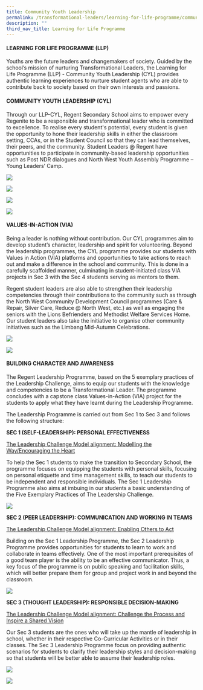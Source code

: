 ```yaml
---
title: Community Youth Leadership
permalink: /transformational-leaders/learning-for-life-programme/community-youth-leadership/
description: ""
third_nav_title: Learning for Life Programme
---
```

#### **LEARNING FOR LIFE PROGRAMME (LLP)**

Youths are the future leaders and changemakers of society. Guided by the school’s mission of nurturing Transformational Leaders, the Learning for Life Programme (LLP) - Community Youth Leadership (CYL) provides authentic learning experiences to nurture student agents who are able to contribute back to society based on their own interests and passions.   

#### **COMMUNITY YOUTH LEADERSHIP (CYL)**

Through our LLP-CYL, Regent Secondary School aims to empower every Regenite to be a responsible and transformational leader who is committed to excellence. To realise every student's potential, every student is given the opportunity to hone their leadership skills in either the classroom setting, CCAs, or in the Student Council so that they can lead themselves, their peers, and the community. Student Leaders @ Regent have opportunities to participate in community-based leadership opportunities such as Post NDR dialogues and North West Youth Assembly Programme – Young Leaders’ Camp.

![](/images/Community%20Youth%20Leadership/CYL2023-1.jpg)

![](/images/Community%20Youth%20Leadership/CYL2023-2.jpg)

![](/images/Community%20Youth%20Leadership/CYL2023-3.jpg)

![](/images/Community%20Youth%20Leadership/CYL2023-4.jpg)

#### **VALUES-IN-ACTION (VIA)**

Being a leader is nothing without contribution. Our CYL programmes aim to develop student’s character, leadership and spirit for volunteering. Beyond the leadership programmes,  the CYL programme provides our students with Values in Action (VIA) platforms and opportunities to take actions to reach out and make a difference in the school and community. This is done in a carefully scaffolded manner, culminating in student-initiated class VIA projects in Sec 3 with the Sec 4 students serving as mentors to them. 

Regent student leaders are also able to strengthen their leadership competencies through their contributions to the community such as through the North West Community Development Council programmes (Care &amp; Repair, Silver Care, Reduce @ North West, etc.) as well as engaging the seniors with the Lions Befrienders and Methodist Welfare Services Home. Our student leaders also take the initiative to organise other community initiatives such as the Limbang Mid-Autumn Celebrations. 

![](/images/Community%20Youth%20Leadership/CYL2023-5.jpg)

![](/images/Community%20Youth%20Leadership/CYL2023-6.jpg)

#### **BUILDING CHARACTER AND AWARENESS**

The Regent Leadership Programme, based on the 5 exemplary practices of the Leadership Challenge, aims to equip our students with the knowledge and competencies to be a Transformational Leader. The programme concludes with a capstone class Values-in-Action (VIA) project for the students to apply what they have learnt during the Leadership Programme.   

The Leadership Programme is carried out from Sec 1 to Sec 3 and follows the following structure: 

**SEC 1 (SELF-LEADERSHIP): PERSONAL EFFECTIVENESS**

<u>The Leadership Challenge Model alignment: Modelling the Way/Encouraging the Heart</u>  

To help the Sec 1 students to make the transition to Secondary School, the programme focuses on equipping the students with personal skills, focusing on personal etiquette and time management skills, to teach our students to be independent and responsible individuals. The Sec 1 Leadership Programme also aims at imbuing in our students a basic understanding of the Five Exemplary Practices of The Leadership Challenge. 

![](/images/Community%20Youth%20Leadership/CYL2023-7.jpg)

**SEC 2 (PEER LEADERSHIP): COMMUNICATION AND WORKING IN TEAMS**

<u>The Leadership Challenge Model alignment: Enabling Others to Act</u>  

Building on the Sec 1 Leadership Programme, the Sec 2 Leadership Programme provides opportunities for students to learn to work and collaborate in teams effectively. One of the most important prerequisites of a good team player is the ability to be an effective communicator. Thus, a key focus of the programme is on public speaking and facilitation skills, which will better prepare them for group and project work in and beyond the classroom.  

![](/images/Community%20Youth%20Leadership/CYL2023-8.jpg)

**SEC 3 (THOUGHT LEADERSHIP): RESPONSIBLE DECISION-MAKING** 

<u>The Leadership Challenge Model alignment: Challenge the Process and Inspire a Shared Vision</u>  

Our Sec 3 students are the ones who will take up the mantle of leadership in school, whether in their respective Co-Curricular Activities or in their classes. The Sec 3 Leadership Programme focus on providing authentic scenarios for students to clarify their leadership styles and decision-making so that students will be better able to assume their leadership roles. 

![](/images/Community%20Youth%20Leadership/CYL2023-9.jpg)

![](/images/Community%20Youth%20Leadership/CYL2023-10.jpg)